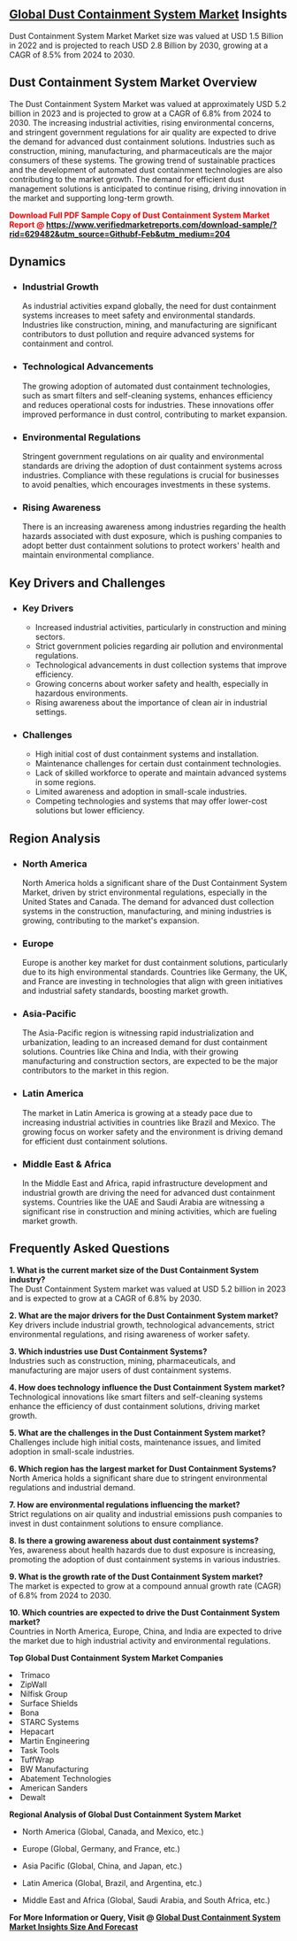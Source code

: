 <h2><a href="https://www.verifiedmarketreports.com/download-sample/?rid=629482&amp;utm_source=Githubf&amp;utm_medium=204" target="_blank">Global Dust Containment System Market</a> Insights</h2><p>Dust Containment System Market Market size was valued at USD 1.5 Billion in 2022 and is projected to reach USD 2.8 Billion by 2030, growing at a CAGR of 8.5% from 2024 to 2030.</p><p> <h2>Dust Containment System Market Overview</h2> <p>The Dust Containment System Market was valued at approximately USD 5.2 billion in 2023 and is projected to grow at a CAGR of 6.8% from 2024 to 2030. The increasing industrial activities, rising environmental concerns, and stringent government regulations for air quality are expected to drive the demand for advanced dust containment solutions. Industries such as construction, mining, manufacturing, and pharmaceuticals are the major consumers of these systems. The growing trend of sustainable practices and the development of automated dust containment technologies are also contributing to the market growth. The demand for efficient dust management solutions is anticipated to continue rising, driving innovation in the market and supporting long-term growth.</p> <p><strong><p><span class=""><span style="color: #ff0000;"><strong>Download Full PDF Sample Copy of Dust Containment System Market Report</strong> @ </span><a href="https://www.verifiedmarketreports.com/download-sample/?rid=629482&amp;utm_source=Githubf-Feb&amp;utm_medium=204" target="_blank">https://www.verifiedmarketreports.com/download-sample/?rid=629482&amp;utm_source=Githubf-Feb&amp;utm_medium=204</a></span></p></strong></p> <h2>Dynamics</h2> <ul> <li><h3>Industrial Growth</h3> As industrial activities expand globally, the need for dust containment systems increases to meet safety and environmental standards. Industries like construction, mining, and manufacturing are significant contributors to dust pollution and require advanced systems for containment and control.</li> <li><h3>Technological Advancements</h3> The growing adoption of automated dust containment technologies, such as smart filters and self-cleaning systems, enhances efficiency and reduces operational costs for industries. These innovations offer improved performance in dust control, contributing to market expansion.</li> <li><h3>Environmental Regulations</h3> Stringent government regulations on air quality and environmental standards are driving the adoption of dust containment systems across industries. Compliance with these regulations is crucial for businesses to avoid penalties, which encourages investments in these systems.</li> <li><h3>Rising Awareness</h3> There is an increasing awareness among industries regarding the health hazards associated with dust exposure, which is pushing companies to adopt better dust containment solutions to protect workers' health and maintain environmental compliance.</li> </ul> <h2>Key Drivers and Challenges</h2> <ul> <li><h3>Key Drivers</h3> <ul> <li>Increased industrial activities, particularly in construction and mining sectors.</li> <li>Strict government policies regarding air pollution and environmental regulations.</li> <li>Technological advancements in dust collection systems that improve efficiency.</li> <li>Growing concerns about worker safety and health, especially in hazardous environments.</li> <li>Rising awareness about the importance of clean air in industrial settings.</li> </ul> </li> <li><h3>Challenges</h3> <ul> <li>High initial cost of dust containment systems and installation.</li> <li>Maintenance challenges for certain dust containment technologies.</li> <li>Lack of skilled workforce to operate and maintain advanced systems in some regions.</li> <li>Limited awareness and adoption in small-scale industries.</li> <li>Competing technologies and systems that may offer lower-cost solutions but lower efficiency.</li> </ul> </li> </ul> <h2>Region Analysis</h2> <ul> <li><h3>North America</h3> North America holds a significant share of the Dust Containment System Market, driven by strict environmental regulations, especially in the United States and Canada. The demand for advanced dust collection systems in the construction, manufacturing, and mining industries is growing, contributing to the market's expansion.</li> <li><h3>Europe</h3> Europe is another key market for dust containment solutions, particularly due to its high environmental standards. Countries like Germany, the UK, and France are investing in technologies that align with green initiatives and industrial safety standards, boosting market growth.</li> <li><h3>Asia-Pacific</h3> The Asia-Pacific region is witnessing rapid industrialization and urbanization, leading to an increased demand for dust containment solutions. Countries like China and India, with their growing manufacturing and construction sectors, are expected to be the major contributors to the market in this region.</li> <li><h3>Latin America</h3> The market in Latin America is growing at a steady pace due to increasing industrial activities in countries like Brazil and Mexico. The growing focus on worker safety and the environment is driving demand for efficient dust containment solutions.</li> <li><h3>Middle East & Africa</h3> In the Middle East and Africa, rapid infrastructure development and industrial growth are driving the need for advanced dust containment systems. Countries like the UAE and Saudi Arabia are witnessing a significant rise in construction and mining activities, which are fueling market growth.</li> </ul> <h2>Frequently Asked Questions</h2> <p><strong>1. What is the current market size of the Dust Containment System industry?</strong><br> The Dust Containment System market was valued at USD 5.2 billion in 2023 and is expected to grow at a CAGR of 6.8% by 2030.</p> <p><strong>2. What are the major drivers for the Dust Containment System market?</strong><br> Key drivers include industrial growth, technological advancements, strict environmental regulations, and rising awareness of worker safety.</p> <p><strong>3. Which industries use Dust Containment Systems?</strong><br> Industries such as construction, mining, pharmaceuticals, and manufacturing are major users of dust containment systems.</p> <p><strong>4. How does technology influence the Dust Containment System market?</strong><br> Technological innovations like smart filters and self-cleaning systems enhance the efficiency of dust containment solutions, driving market growth.</p> <p><strong>5. What are the challenges in the Dust Containment System market?</strong><br> Challenges include high initial costs, maintenance issues, and limited adoption in small-scale industries.</p> <p><strong>6. Which region has the largest market for Dust Containment Systems?</strong><br> North America holds a significant share due to stringent environmental regulations and industrial demand.</p> <p><strong>7. How are environmental regulations influencing the market?</strong><br> Strict regulations on air quality and industrial emissions push companies to invest in dust containment solutions to ensure compliance.</p> <p><strong>8. Is there a growing awareness about dust containment systems?</strong><br> Yes, awareness about health hazards due to dust exposure is increasing, promoting the adoption of dust containment systems in various industries.</p> <p><strong>9. What is the growth rate of the Dust Containment System market?</strong><br> The market is expected to grow at a compound annual growth rate (CAGR) of 6.8% from 2024 to 2030.</p> <p><strong>10. Which countries are expected to drive the Dust Containment System market?</strong><br> Countries in North America, Europe, China, and India are expected to drive the market due to high industrial activity and environmental regulations.</p> </p><p><strong>Top Global Dust Containment System Market Companies</strong></p><div data-test-id=""><p><li>Trimaco</li><li> ZipWall</li><li> Nilfisk Group</li><li> Surface Shields</li><li> Bona</li><li> STARC Systems</li><li> Hepacart</li><li> Martin Engineering</li><li> Task Tools</li><li> TuffWrap</li><li> BW Manufacturing</li><li> Abatement Technologies</li><li> American Sanders</li><li> Dewalt</li></p><div><strong>Regional Analysis of&nbsp;Global Dust Containment System Market</strong></div><ul><li dir="ltr"><p dir="ltr">North America&nbsp;(Global, Canada, and Mexico, etc.)</p></li><li dir="ltr"><p dir="ltr">Europe (Global, Germany, and France, etc.)</p></li><li dir="ltr"><p dir="ltr">Asia Pacific&nbsp;(Global, China, and Japan, etc.)</p></li><li dir="ltr"><p dir="ltr">Latin America&nbsp;(Global, Brazil, and Argentina, etc.)</p></li><li dir="ltr">Middle East and Africa&nbsp;(Global, Saudi Arabia, and South Africa, etc.)</li></ul><p><strong>For More Information or Query, Visit @&nbsp;</strong><strong><a href="https://www.verifiedmarketreports.com/product/dust-containment-system-market/?utm_source=Githubf&amp;utm_medium=204" target="_blank">Global Dust Containment System Market Insights Size And Forecast</a></strong></p></div>
